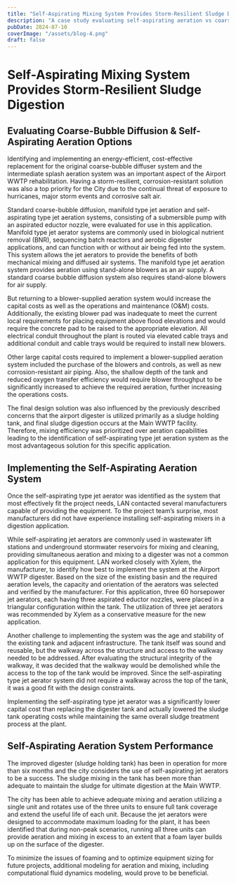 ```yaml
---
title: "Self-Aspirating Mixing System Provides Storm-Resilient Sludge Digestion"
description: "A case study evaluating self-aspirating aeration vs coarse-bubble and jet aeration."
pubDate: 2024-07-10
coverImage: "/assets/blog-4.png"
draft: false
---
```


# Self-Aspirating Mixing System Provides Storm-Resilient Sludge Digestion

## Evaluating Coarse-Bubble Diffusion & Self-Aspirating Aeration Options
Identifying and implementing an energy-efficient, cost-effective replacement for the original coarse-bubble diffuser system and the intermediate splash aeration system was an important aspect of the Airport WWTP rehabilitation. Having a storm-resilient, corrosion-resistant solution was also a top priority for the City due to the continual threat of exposure to hurricanes, major storm events and corrosive salt air. 

Standard coarse-bubble diffusion, manifold type jet aeration and self-aspirating type jet aeration systems, consisting of a submersible pump with an aspirated eductor nozzle, were evaluated for use in this application. Manifold type jet aerator systems are commonly used in biological nutrient removal (BNR), sequencing batch reactors and aerobic digester applications, and can function with or without air being fed into the system. This system allows the jet aerators to provide the benefits of both mechanical mixing and diffused air systems. The manifold type jet aeration system provides aeration using stand-alone blowers as an air supply. A standard coarse bubble diffusion system also requires stand-alone blowers for air supply. 

But returning to a blower-supplied aeration system would increase the capital costs as well as the operations and maintenance (O&M) costs. Additionally, the existing blower pad was inadequate to meet the current local requirements for placing equipment above flood elevations and would require the concrete pad to be raised to the appropriate elevation. All electrical conduit throughout the plant is routed via elevated cable trays and additional conduit and cable trays would be required to install new blowers. 

Other large capital costs required to implement a blower-supplied aeration system included the purchase of the blowers and controls, as well as new corrosion-resistant air piping. Also, the shallow depth of the tank and reduced oxygen transfer efficiency would require blower throughput to be significantly increased to achieve the required aeration, further increasing the operations costs.

The final design solution was also influenced by the previously described concerns that the airport digester is utilized primarily as a sludge holding tank, and final sludge digestion occurs at the Main WWTP facility. Therefore, mixing efficiency was prioritized over aeration capabilities leading to the identification of self-aspirating type jet aeration system as the most advantageous solution for this specific application. 

## Implementing the Self-Aspirating Aeration System
Once the self-aspirating type jet aerator was identified as the system that most effectively fit the project needs, LAN contacted several manufacturers capable of providing the equipment. To the project team’s surprise, most manufacturers did not have experience installing self-aspirating mixers in a digestion application. 

While self-aspirating jet aerators are commonly used in wastewater lift stations and underground stormwater reservoirs for mixing and cleaning, providing simultaneous aeration and mixing to a digester was not a common application for this equipment. LAN worked closely with Xylem, the manufacturer, to identify how best to implement the system at the Airport WWTP digester. Based on the size of the existing basin and the required aeration levels, the capacity and orientation of the aerators was selected and verified by the manufacturer. For this application, three 60 horsepower jet aerators, each having three aspirated eductor nozzles, were placed in a triangular configuration within the tank. The utilization of three jet aerators was recommended by Xylem as a conservative measure for the new application.

Another challenge to implementing the system was the age and stability of the existing tank and adjacent infrastructure. The tank itself was sound and reusable, but the walkway across the structure and access to the walkway needed to be addressed. After evaluating the structural integrity of the walkway, it was decided that the walkway would be demolished while the access to the top of the tank would be improved. Since the self-aspirating type jet aerator system did not require a walkway across the top of the tank, it was a good fit with the design constraints.

Implementing the self-aspirating type jet aerator was a significantly lower capital cost than replacing the digester tank and actually lowered the sludge tank operating costs while maintaining the same overall sludge treatment process at the plant.

## Self-Aspirating Aeration System Performance
The improved digester (sludge holding tank) has been in operation for more than six months and the city considers the use of self-aspirating jet aerators to be a success. The sludge mixing in the tank has been more than adequate to maintain the sludge for ultimate digestion at the Main WWTP. 

The city has been able to achieve adequate mixing and aeration utilizing a single unit and rotates use of the three units to ensure full tank coverage and extend the useful life of each unit. Because the jet aerators were designed to accommodate maximum loading for the plant, it has been identified that during non-peak scenarios, running all three units can provide aeration and mixing in excess to an extent that a foam layer builds up on the surface of the digester. 

To minimize the issues of foaming and to optimize equipment sizing for future projects, additional modeling for aeration and mixing, including computational fluid dynamics modeling, would prove to be beneficial. 


